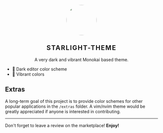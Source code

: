 <p align="center">
    <img src="https://github.com/M4X809/starlight-theme/blob/main/images/icon.png?raw=true" width="100" style="border-radius: 50px" />
    <h2 align="center" style="letter-spacing:2px;font-weight:700">STARLIGHT-THEME</h2>
</p>

<p align="center">A very dark and vibrant Monokai based theme.</p>



* 🌙 Dark editor color scheme
* 🎨 Vibrant colors

<!-- ## Install

1. Open the **Extensions** sidebar in VS Code.
2. Search for `Monokai Vibrant`. Choose the one by **s3gf4ult**
3. Click the **Install** button
4. Go to Preferences ‣ Color Theme ‣ **Monokai Vibrant**
 -->


## Extras

A long-term goal of this project is to provide color schemes for other popular applications in the `/extras` folder. A vim/nvim theme would be greatly appreciated if anyone is interested in contributing.

---

Don't forget to leave a review on the marketplace! **Enjoy!**
